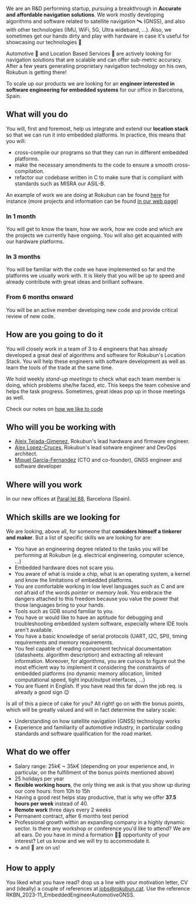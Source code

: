 We are an R&D performing startup, pursuing a breakthrough in **Accurate and affordable navigation solutions**.
We work mostly developing algorithms and software related to satellite navigation 🛰️ (GNSS),
and also with other technologies (IMU, WiFi, 5G, Ultra wideband, ...).
Also, we sometimes get our hands dirty and play with hardware in case it's useful for showcasing our technologies 🔩

Automotive 🚗  and Location Based Services 📱 are actively looking for navigation
solutions that are scalable and can offer sub-metric accuracy. After a few years
generating proprietary navigation technology on his own, Rokubun is getting there!

To scale up our products we are looking for an **engineer interested in software engineering for embedded systems**
for our office in Barcelona, Spain.

## What will you do

You will, first and foremost, help us integrate and extend our **location stack**
so that we can run it into embedded platforms. In practice, this means that you will:

- cross-compile our programs so that they can run in different embedded platforms.
- make the necessary amendments to the code to ensure a smooth cross-compilation.
- refactor our codebase written in C to make sure that is compliant with standards
such as MISRA our ASIL-B.

An example of work we are doing at Rokubun can be found
[here](https://insidegnss.com/rokubun-unveils-osnma-library-for-embedded-platforms/)
for instance (more projects and information can be found
[in our web page](https://www.rokubun.cat/tag/project/))

### In 1 month

You will get to know the team, how we work, how we code and which are the projects we currently have ongoing.
You will also get acquainted with our hardware platforms.

### In 3 months

You will be familiar with the code we have implemented so far and the platforms
we usually work with. It is likely that you will be up to speed and already
contribute with great ideas and brilliant software.

### From 6 months onward

You will be an active member developing new code and provide critical review
of new code.

## How are you going to do it

You will closely work in a team of 3 to 4 engineers that has already developed a
great deal of algorithms and software for Rokubun's Location Stack.
You will help these engineers with software development as well as learn the tools
of the trade at the same time.

We hold weekly *stand-up meetings* to check what each team member is doing, which
problems she/he faced, etc. This keeps the team cohesive and helps the task progress.
Sometimes, great ideas pop up in those meetings as well.

Check our notes on [how we like to code](how-we-code)

## Who will you be working with

- [Aleix Tejada-Gimenez](https://www.linkedin.com/in/aleixtejada/), Rokubun's lead hardware and firmware engineer.
- [Alex Lopez-Cruces](https://es.linkedin.com/in/alexlopezcruces), Rokubun's lead sotware engineer and DevOps architect.
- [Miquel Garcia-Fernandez](https://www.linkedin.com/in/miquelgarcia/) (CTO and co-founder), GNSS engineer and software developer

## Where will you work

In our new offices at [Paral·lel 88](https://www.openstreetmap.org/node/6072806752), Barcelona (Spain).

## Which skills are we looking for

We are looking, above all, for someone that **considers himself a tinkerer and maker**.
But a list of specific skills  we are looking for are:

- You have an engineering degree related to the tasks you will be performing at Rokubun (e.g.
  electrical engineering, computer science, ...)
- Embedded hardware does not scare you.
- You aware of what is inside a chip, what is an operating system, a kernel and know the limitations of embedded platforms.
- You are comfortable working in low level languages such as C and are not afraid of the words *pointer* or *memory leak*.
You embrace the dangers attached to this freedom because you value the power that those languages bring to your hands.
- Tools such as GDB sound familiar to you.
- You have or would like to have an aptitude for debugging and troubleshooting
embedded system software, especially where IDE tools aren't available.
- You have a basic knowledge of serial protocols (UART, I2C, SPI), timing requirements and memory requirements.
- You feel capable of reading component technical documentation (datasheets. algorithm description) and extracting all relevant information.
Moreover, for algorithms, you are curious to figure out the most efficient way to implement it
considering the constraints of embedded platforms (no dynamic memory allocation,
limited computational speed, tight input/output interfaces, ...)
- You are fluent in English. If you have read this far down the job req. is already a good sign 😉

Is all of this a piece of cake for you? All right! go on with the bonus points,
which will be greatly valued and will in fact determine the salary scale:

- Understanding on how satellite navigation (GNSS) technology works
- Experience and familiarity of automotive industry, in particular coding standards
and software qualification for the road market.

## What do we offer

- Salary range: 25k€ ~ 35k€ (depending on your experience and, in particular, on
the fulfillment of the bonus points mentioned above)
- 25 holidays per year
- **flexible working hours**, the only thing we ask is that you show up during our core hours: from 10h to 15h
- Having a good rest helps stay productive, that is why we offer **37.5 hours per week** instead of 40.
- **Remote work** three days every 2 weeks
- Permanent contract, after 6 months test period
- Professional growth within an expanding company in a highly dynamic sector.
Is there any workshop or conference you'd like to attend? We are all ears.
Do you have in mind a formation 👩‍🎓 opportunity of your interest?
Let us know and we will try to accommodate it.
- ☕ and 🍪 are on us!

## How to apply

You liked what you have read? drop us a line with your motivation letter, CV and (ideally)  a couple of references at [jobs@rokubun.cat](jobs@rokubun.cat). Use the reference RKBN_2023-11_EmbeddedEngineerAutomotiveGNSS.
